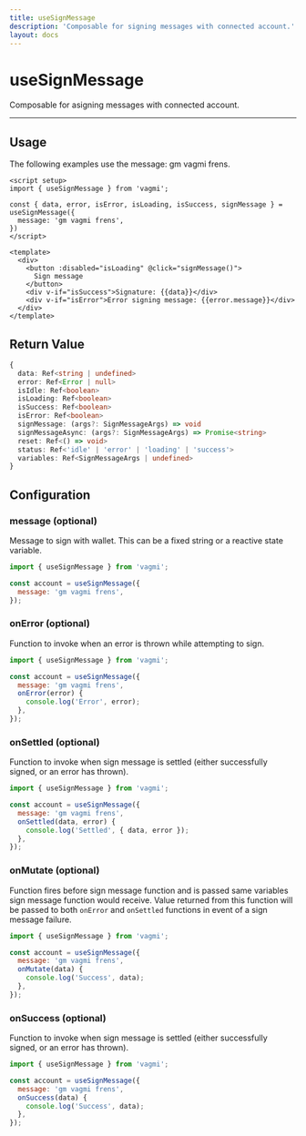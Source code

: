 ```yaml
---
title: useSignMessage
description: 'Composable for signing messages with connected account.'
layout: docs
---
```


# useSignMessage

Composable for asigning messages with connected account.

---
## Usage

The following examples use the message: gm vagmi frens.

```vue
<script setup>
import { useSignMessage } from 'vagmi';

const { data, error, isError, isLoading, isSuccess, signMessage } = useSignMessage({
  message: 'gm vagmi frens',
})
</script>

<template>
  <div>
    <button :disabled="isLoading" @click="signMessage()">
      Sign message
    </button>
    <div v-if="isSuccess">Signature: {{data}}</div>
    <div v-if="isError">Error signing message: {{error.message}}</div>
  </div>
</template>
```

## Return Value

```ts
{
  data: Ref<string | undefined>
  error: Ref<Error | null>
  isIdle: Ref<boolean>
  isLoading: Ref<boolean>
  isSuccess: Ref<boolean>
  isError: Ref<boolean>
  signMessage: (args?: SignMessageArgs) => void
  signMessageAsync: (args?: SignMessageArgs) => Promise<string>
  reset: Ref<() => void>
  status: Ref<'idle' | 'error' | 'loading' | 'success'>
  variables: Ref<SignMessageArgs | undefined>
}
```


## Configuration

### message (optional)

Message to sign with wallet. This can be a fixed string or a reactive state variable.

```js
import { useSignMessage } from 'vagmi';

const account = useSignMessage({
  message: 'gm vagmi frens',
});
```

### onError (optional)

Function to invoke when an error is thrown while attempting to sign.

```js
import { useSignMessage } from 'vagmi';

const account = useSignMessage({
  message: 'gm vagmi frens',
  onError(error) {
    console.log('Error', error);
  },
});
```

### onSettled (optional)

Function to invoke when sign message is settled (either successfully signed, or an error has thrown).

```js
import { useSignMessage } from 'vagmi';

const account = useSignMessage({
  message: 'gm vagmi frens',
  onSettled(data, error) {
    console.log('Settled', { data, error });
  },
});
```

### onMutate (optional)

Function fires before sign message function and is passed same variables sign message function would receive. Value returned from this function will be passed to both `onError` and `onSettled` functions in event of a sign message failure.

```js
import { useSignMessage } from 'vagmi';

const account = useSignMessage({
  message: 'gm vagmi frens',
  onMutate(data) {
    console.log('Success', data);
  },
});
```


### onSuccess (optional)

Function to invoke when sign message is settled (either successfully signed, or an error has thrown).

```js
import { useSignMessage } from 'vagmi';

const account = useSignMessage({
  message: 'gm vagmi frens',
  onSuccess(data) {
    console.log('Success', data);
  },
});
```
